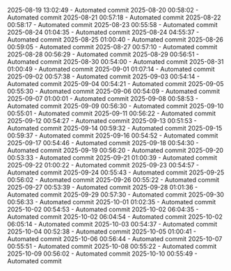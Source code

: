 2025-08-19 13:02:49 - Automated commit
2025-08-20 00:58:02 - Automated commit
2025-08-21 00:57:18 - Automated commit
2025-08-22 00:58:17 - Automated commit
2025-08-23 00:55:58 - Automated commit
2025-08-24 01:04:35 - Automated commit
2025-08-24 04:55:37 - Automated commit
2025-08-25 01:00:40 - Automated commit
2025-08-26 00:59:05 - Automated commit
2025-08-27 00:57:10 - Automated commit
2025-08-28 00:56:29 - Automated commit
2025-08-29 00:56:51 - Automated commit
2025-08-30 00:54:00 - Automated commit
2025-08-31 01:00:49 - Automated commit
2025-09-01 01:07:14 - Automated commit
2025-09-02 00:57:38 - Automated commit
2025-09-03 00:54:14 - Automated commit
2025-09-04 00:54:21 - Automated commit
2025-09-05 00:55:30 - Automated commit
2025-09-06 00:54:09 - Automated commit
2025-09-07 01:00:01 - Automated commit
2025-09-08 00:58:53 - Automated commit
2025-09-09 00:56:30 - Automated commit
2025-09-10 00:55:01 - Automated commit
2025-09-11 00:56:22 - Automated commit
2025-09-12 00:54:27 - Automated commit
2025-09-13 00:51:53 - Automated commit
2025-09-14 00:59:32 - Automated commit
2025-09-15 00:59:37 - Automated commit
2025-09-16 00:54:52 - Automated commit
2025-09-17 00:54:46 - Automated commit
2025-09-18 00:54:30 - Automated commit
2025-09-19 00:56:20 - Automated commit
2025-09-20 00:53:33 - Automated commit
2025-09-21 01:00:39 - Automated commit
2025-09-22 01:00:22 - Automated commit
2025-09-23 00:54:57 - Automated commit
2025-09-24 00:55:43 - Automated commit
2025-09-25 00:56:02 - Automated commit
2025-09-26 00:55:22 - Automated commit
2025-09-27 00:53:39 - Automated commit
2025-09-28 01:01:36 - Automated commit
2025-09-29 00:57:30 - Automated commit
2025-09-30 00:56:33 - Automated commit
2025-10-01 01:02:35 - Automated commit
2025-10-02 00:54:53 - Automated commit
2025-10-02 06:04:35 - Automated commit
2025-10-02 06:04:54 - Automated commit
2025-10-02 06:05:14 - Automated commit
2025-10-03 00:54:37 - Automated commit
2025-10-04 00:52:38 - Automated commit
2025-10-05 01:00:41 - Automated commit
2025-10-06 00:56:44 - Automated commit
2025-10-07 00:55:51 - Automated commit
2025-10-08 00:55:22 - Automated commit
2025-10-09 00:56:02 - Automated commit
2025-10-10 00:55:49 - Automated commit
